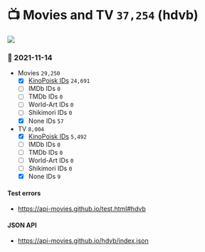 # :tv: Movies and TV `37,254` (hdvb)

<a href="https://API-Movies.github.io"><img src="https://API-Movies.github.io/banner.png?cache"></a>

### :date: 2021-11-14
- Movies `29,250`
  - [x] <a href="https://API-Movies.github.io/hdvb/movie_kinopoisk_ids.json">KinoPoisk IDs</a> `24,691`
  - [ ] IMDb IDs `0`
  - [ ] TMDb IDs `0`
  - [ ] World-Art IDs `0`
  - [ ] Shikimori IDs `0`
  - [x] None IDs `57`
- TV `8,004`
  - [x] <a href="https://API-Movies.github.io/hdvb/tv_kinopoisk_ids.json">KinoPoisk IDs</a> `5,492`
  - [ ] IMDb IDs `0`
  - [ ] TMDb IDs `0`
  - [ ] World-Art IDs `0`
  - [ ] Shikimori IDs `0`
  - [x] None IDs `9`
#### Test errors
- <a href='https://api-movies.github.io/test.html#hdvb'>https://api-movies.github.io/test.html#hdvb</a>
#### JSON API
- <a href='https://api-movies.github.io/hdvb/index.json'>https://api-movies.github.io/hdvb/index.json</a>
